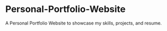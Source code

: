 # Personal-Portfolio-Website
A Personal Portfolio Website to showcase my skills, projects, and resume.
